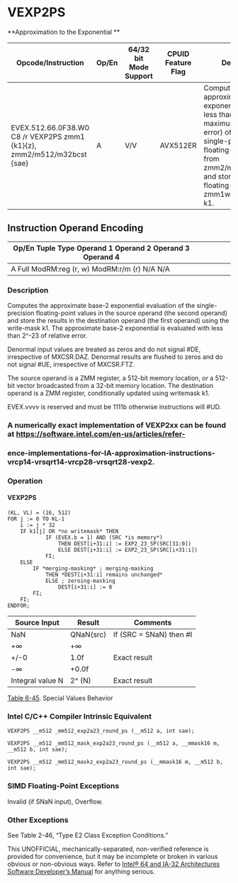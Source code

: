 # VEXP2PS

**Approximation to the Exponential **

| Opcode/Instruction                                                      | Op/En | 64/32 bit Mode Support | CPUID Feature Flag | Description                                                                                                                                                                                                                                |
| ----------------------------------------------------------------------- | ----- | ---------------------- | ------------------ | ------------------------------------------------------------------------------------------------------------------------------------------------------------------------------------------------------------------------------------------ |
| EVEX.512.66.0F38.W0 C8 /r VEXP2PS zmm1 {k1}{z}, zmm2/m512/m32bcst {sae} | A     | V/V                    | AVX512ER           | Computes approximations to the exponential 2^x (with less than 2^-23 of maximum relative error) of the packed single-precision floating-point values from zmm2/m512/m32bcst and stores the floating-point result in zmm1with writemask k1. |

## Instruction Operand Encoding

| Op/En Tuple Type Operand 1 Operand 2 Operand 3 Operand 4 |     |     |     |     |     |
| -------------------------------------------------------- | --- | --- | --- | --- | --- |
| A Full ModRM:reg (r, w) ModRM:r/m (r) N/A N/A            |     |     |     |     |     |

### Description

Computes the approximate base-2 exponential evaluation of the single-precision floating-point values in the source operand (the second operand) and store the results in the destination operand (the first operand) using the write-mask k1. The approximate base-2 exponential is evaluated with less than 2^-23 of relative error.

Denormal input values are treated as zeros and do not signal #​​​DE, irrespective of MXCSR.DAZ. Denormal results are flushed to zeros and do not signal #​​UE, irrespective of MXCSR.FTZ.

The source operand is a ZMM register, a 512-bit memory location, or a 512-bit vector broadcasted from a 32-bit memory location. The destination operand is a ZMM register, conditionally updated using writemask k1.

EVEX.vvvv is reserved and must be 1111b otherwise instructions will #​​​UD.

### A numerically exact implementation of VEXP2xx can be found at https://software.intel.com/en-us/articles/refer-

### ence-implementations-for-IA-approximation-instructions-vrcp14-vrsqrt14-vrcp28-vrsqrt28-vexp2.

### Operation

#### VEXP2PS

```
(KL, VL) = (16, 512)
FOR j := 0 TO KL-1
    i := j * 32
    IF k1[j] OR *no writemask* THEN
            IF (EVEX.b = 1) AND (SRC *is memory*)
                THEN DEST[i+31:i] := EXP2_23_SP(SRC[31:0])
                ELSE DEST[i+31:i] := EXP2_23_SP(SRC[i+31:i])
            FI;
    ELSE
        IF *merging-masking* ; merging-masking
            THEN *DEST[i+31:i] remains unchanged*
            ELSE ; zeroing-masking
                DEST[i+31:i] := 0
        FI;
    FI;
ENDFOR;

```

| Source Input     | Result    | Comments                 |
| ---------------- | --------- | ------------------------ |
| NaN              | QNaN(src) | If (SRC = SNaN) then #​I |
| +∞               | +∞        |                          |
| +/-0             | 1.0f      | Exact result             |
| -∞               | +0.0f     |                          |
| Integral value N | 2^ (N)    | Exact result             |

[Table 6-45](/x86/vexp2ps#tbl-6-45). Special Values Behavior

### Intel C/C++ Compiler Intrinsic Equivalent

```
VEXP2PS __m512 _mm512_exp2a23_round_ps (__m512 a, int sae);

```

```
VEXP2PS __m512 _mm512_mask_exp2a23_round_ps (__m512 a, __mmask16 m, __m512 b, int sae);

```

```
VEXP2PS __m512 _mm512_maskz_exp2a23_round_ps (__mmask16 m, __m512 b, int sae);

```

### SIMD Floating-Point Exceptions

Invalid (if SNaN input), Overflow.

### Other Exceptions

See Table 2-46, “Type E2 Class Exception Conditions.”

This UNOFFICIAL, mechanically-separated, non-verified reference is provided for convenience, but it may be
incomplete or broken in various obvious or non-obvious
ways. Refer to [Intel® 64 and IA-32 Architectures Software Developer’s Manual](https://software.intel.com/en-us/download/intel-64-and-ia-32-architectures-sdm-combined-volumes-1-2a-2b-2c-2d-3a-3b-3c-3d-and-4) for anything serious.
